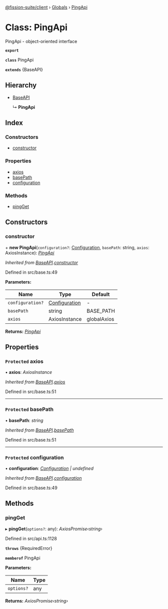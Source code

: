 [@fission-suite/client](../README.md) › [Globals](../globals.md) › [PingApi](pingapi.md)

# Class: PingApi

PingApi - object-oriented interface

**`export`** 

**`class`** PingApi

**`extends`** {BaseAPI}

## Hierarchy

* [BaseAPI](baseapi.md)

  ↳ **PingApi**

## Index

### Constructors

* [constructor](pingapi.md#constructor)

### Properties

* [axios](pingapi.md#protected-axios)
* [basePath](pingapi.md#protected-basepath)
* [configuration](pingapi.md#protected-configuration)

### Methods

* [pingGet](pingapi.md#pingget)

## Constructors

###  constructor

\+ **new PingApi**(`configuration?`: [Configuration](configuration.md), `basePath`: string, `axios`: AxiosInstance): *[PingApi](pingapi.md)*

*Inherited from [BaseAPI](baseapi.md).[constructor](baseapi.md#constructor)*

Defined in src/base.ts:49

**Parameters:**

Name | Type | Default |
------ | ------ | ------ |
`configuration?` | [Configuration](configuration.md) | - |
`basePath` | string |  BASE_PATH |
`axios` | AxiosInstance |  globalAxios |

**Returns:** *[PingApi](pingapi.md)*

## Properties

### `Protected` axios

• **axios**: *AxiosInstance*

*Inherited from [BaseAPI](baseapi.md).[axios](baseapi.md#protected-axios)*

Defined in src/base.ts:51

___

### `Protected` basePath

• **basePath**: *string*

*Inherited from [BaseAPI](baseapi.md).[basePath](baseapi.md#protected-basepath)*

Defined in src/base.ts:51

___

### `Protected` configuration

• **configuration**: *[Configuration](configuration.md) | undefined*

*Inherited from [BaseAPI](baseapi.md).[configuration](baseapi.md#protected-configuration)*

Defined in src/base.ts:49

## Methods

###  pingGet

▸ **pingGet**(`options?`: any): *AxiosPromise‹string›*

Defined in src/api.ts:1128

**`throws`** {RequiredError}

**`memberof`** PingApi

**Parameters:**

Name | Type |
------ | ------ |
`options?` | any |

**Returns:** *AxiosPromise‹string›*
